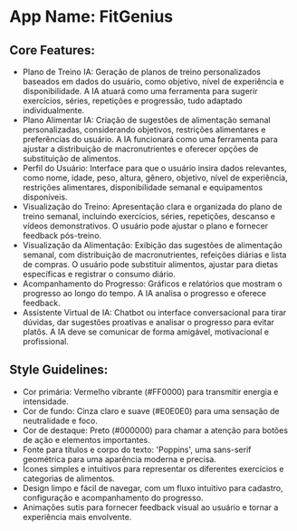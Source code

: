 # **App Name**: FitGenius

## Core Features:

- Plano de Treino IA: Geração de planos de treino personalizados baseados em dados do usuário, como objetivo, nível de experiência e disponibilidade. A IA atuará como uma ferramenta para sugerir exercícios, séries, repetições e progressão, tudo adaptado individualmente.
- Plano Alimentar IA: Criação de sugestões de alimentação semanal personalizadas, considerando objetivos, restrições alimentares e preferências do usuário. A IA funcionará como uma ferramenta para ajustar a distribuição de macronutrientes e oferecer opções de substituição de alimentos.
- Perfil do Usuário: Interface para que o usuário insira dados relevantes, como nome, idade, peso, altura, gênero, objetivo, nível de experiência, restrições alimentares, disponibilidade semanal e equipamentos disponíveis.
- Visualização do Treino: Apresentação clara e organizada do plano de treino semanal, incluindo exercícios, séries, repetições, descanso e vídeos demonstrativos. O usuário pode ajustar o plano e fornecer feedback pós-treino.
- Visualização da Alimentação: Exibição das sugestões de alimentação semanal, com distribuição de macronutrientes, refeições diárias e lista de compras. O usuário pode substituir alimentos, ajustar para dietas específicas e registrar o consumo diário.
- Acompanhamento do Progresso: Gráficos e relatórios que mostram o progresso ao longo do tempo. A IA analisa o progresso e oferece feedback.
- Assistente Virtual de IA: Chatbot ou interface conversacional para tirar dúvidas, dar sugestões proativas e analisar o progresso para evitar platôs. A IA deve se comunicar de forma amigável, motivacional e profissional.

## Style Guidelines:

- Cor primária: Vermelho vibrante (#FF0000) para transmitir energia e intensidade.
- Cor de fundo: Cinza claro e suave (#E0E0E0) para uma sensação de neutralidade e foco.
- Cor de destaque: Preto (#000000) para chamar a atenção para botões de ação e elementos importantes.
- Fonte para títulos e corpo do texto: 'Poppins', uma sans-serif geométrica para uma aparência moderna e precisa.
- Ícones simples e intuitivos para representar os diferentes exercícios e categorias de alimentos.
- Design limpo e fácil de navegar, com um fluxo intuitivo para cadastro, configuração e acompanhamento do progresso.
- Animações sutis para fornecer feedback visual ao usuário e tornar a experiência mais envolvente.